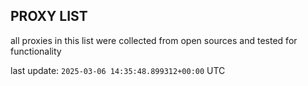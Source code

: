 ## PROXY LIST

all proxies in this list were collected from open sources and tested for functionality

last update: `2025-03-06 14:35:48.899312+00:00` UTC